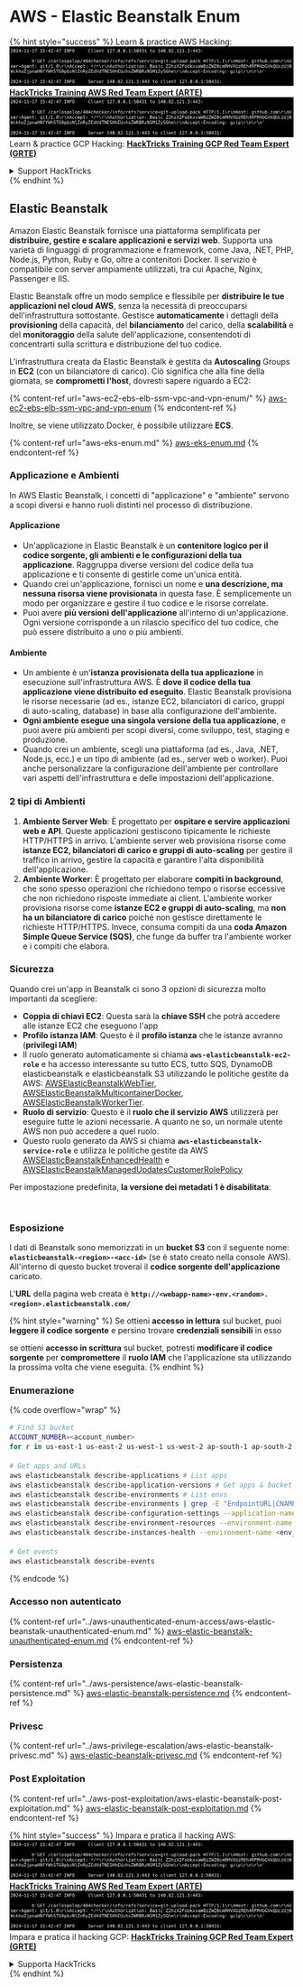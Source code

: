 # AWS - Elastic Beanstalk Enum

{% hint style="success" %}
Learn & practice AWS Hacking:<img src="../../../.gitbook/assets/image (1).png" alt="" data-size="line">[**HackTricks Training AWS Red Team Expert (ARTE)**](https://training.hacktricks.xyz/courses/arte)<img src="../../../.gitbook/assets/image (1).png" alt="" data-size="line">\
Learn & practice GCP Hacking: <img src="../../../.gitbook/assets/image (2).png" alt="" data-size="line">[**HackTricks Training GCP Red Team Expert (GRTE)**<img src="../../../.gitbook/assets/image (2).png" alt="" data-size="line">](https://training.hacktricks.xyz/courses/grte)

<details>

<summary>Support HackTricks</summary>

* Check the [**subscription plans**](https://github.com/sponsors/carlospolop)!
* **Join the** 💬 [**Discord group**](https://discord.gg/hRep4RUj7f) or the [**telegram group**](https://t.me/peass) or **follow** us on **Twitter** 🐦 [**@hacktricks\_live**](https://twitter.com/hacktricks\_live)**.**
* **Share hacking tricks by submitting PRs to the** [**HackTricks**](https://github.com/carlospolop/hacktricks) and [**HackTricks Cloud**](https://github.com/carlospolop/hacktricks-cloud) github repos.

</details>
{% endhint %}

## Elastic Beanstalk

Amazon Elastic Beanstalk fornisce una piattaforma semplificata per **distribuire, gestire e scalare applicazioni e servizi web**. Supporta una varietà di linguaggi di programmazione e framework, come Java, .NET, PHP, Node.js, Python, Ruby e Go, oltre a contenitori Docker. Il servizio è compatibile con server ampiamente utilizzati, tra cui Apache, Nginx, Passenger e IIS.

Elastic Beanstalk offre un modo semplice e flessibile per **distribuire le tue applicazioni nel cloud AWS**, senza la necessità di preoccuparsi dell'infrastruttura sottostante. Gestisce **automaticamente** i dettagli della **provisioning** della capacità, del **bilanciamento** del carico, della **scalabilità** e del **monitoraggio** della salute dell'applicazione, consentendoti di concentrarti sulla scrittura e distribuzione del tuo codice.

L'infrastruttura creata da Elastic Beanstalk è gestita da **Autoscaling** Groups in **EC2** (con un bilanciatore di carico). Ciò significa che alla fine della giornata, se **comprometti l'host**, dovresti sapere riguardo a EC2:

{% content-ref url="aws-ec2-ebs-elb-ssm-vpc-and-vpn-enum/" %}
[aws-ec2-ebs-elb-ssm-vpc-and-vpn-enum](aws-ec2-ebs-elb-ssm-vpc-and-vpn-enum/)
{% endcontent-ref %}

Inoltre, se viene utilizzato Docker, è possibile utilizzare **ECS**.

{% content-ref url="aws-eks-enum.md" %}
[aws-eks-enum.md](aws-eks-enum.md)
{% endcontent-ref %}

### Applicazione e Ambienti

In AWS Elastic Beanstalk, i concetti di "applicazione" e "ambiente" servono a scopi diversi e hanno ruoli distinti nel processo di distribuzione.

#### Applicazione

* Un'applicazione in Elastic Beanstalk è un **contenitore logico per il codice sorgente, gli ambienti e le configurazioni della tua applicazione**. Raggruppa diverse versioni del codice della tua applicazione e ti consente di gestirle come un'unica entità.
* Quando crei un'applicazione, fornisci un nome e **una descrizione, ma nessuna risorsa viene provisionata** in questa fase. È semplicemente un modo per organizzare e gestire il tuo codice e le risorse correlate.
* Puoi avere **più versioni dell'applicazione** all'interno di un'applicazione. Ogni versione corrisponde a un rilascio specifico del tuo codice, che può essere distribuito a uno o più ambienti.

#### Ambiente

* Un ambiente è un'**istanza provisionata della tua applicazione** in esecuzione sull'infrastruttura AWS. È **dove il codice della tua applicazione viene distribuito ed eseguito**. Elastic Beanstalk provisiona le risorse necessarie (ad es., istanze EC2, bilanciatori di carico, gruppi di auto-scaling, database) in base alla configurazione dell'ambiente.
* **Ogni ambiente esegue una singola versione della tua applicazione**, e puoi avere più ambienti per scopi diversi, come sviluppo, test, staging e produzione.
* Quando crei un ambiente, scegli una piattaforma (ad es., Java, .NET, Node.js, ecc.) e un tipo di ambiente (ad es., server web o worker). Puoi anche personalizzare la configurazione dell'ambiente per controllare vari aspetti dell'infrastruttura e delle impostazioni dell'applicazione.

### 2 tipi di Ambienti

1. **Ambiente Server Web**: È progettato per **ospitare e servire applicazioni web e API**. Queste applicazioni gestiscono tipicamente le richieste HTTP/HTTPS in arrivo. L'ambiente server web provisiona risorse come **istanze EC2, bilanciatori di carico e gruppi di auto-scaling** per gestire il traffico in arrivo, gestire la capacità e garantire l'alta disponibilità dell'applicazione.
2. **Ambiente Worker**: È progettato per elaborare **compiti in background**, che sono spesso operazioni che richiedono tempo o risorse eccessive che non richiedono risposte immediate ai client. L'ambiente worker provisiona risorse come **istanze EC2 e gruppi di auto-scaling**, ma **non ha un bilanciatore di carico** poiché non gestisce direttamente le richieste HTTP/HTTPS. Invece, consuma compiti da una **coda Amazon Simple Queue Service (SQS)**, che funge da buffer tra l'ambiente worker e i compiti che elabora.

### Sicurezza

Quando crei un'app in Beanstalk ci sono 3 opzioni di sicurezza molto importanti da scegliere:

* **Coppia di chiavi EC2**: Questa sarà la **chiave SSH** che potrà accedere alle istanze EC2 che eseguono l'app
* **Profilo istanza IAM**: Questo è il **profilo istanza** che le istanze avranno (**privilegi IAM**)
* Il ruolo generato automaticamente si chiama **`aws-elasticbeanstalk-ec2-role`** e ha accesso interessante su tutto ECS, tutto SQS, DynamoDB elasticbeanstalk e elasticbeanstalk S3 utilizzando le politiche gestite da AWS: [AWSElasticBeanstalkWebTier](https://us-east-1.console.aws.amazon.com/iam/home#/policies/arn:aws:iam::aws:policy/AWSElasticBeanstalkWebTier), [AWSElasticBeanstalkMulticontainerDocker](https://us-east-1.console.aws.amazon.com/iam/home#/policies/arn:aws:iam::aws:policy/AWSElasticBeanstalkMulticontainerDocker), [AWSElasticBeanstalkWorkerTier](https://us-east-1.console.aws.amazon.com/iam/home#/policies/arn:aws:iam::aws:policy/AWSElasticBeanstalkWorkerTier).
* **Ruolo di servizio**: Questo è il **ruolo che il servizio AWS** utilizzerà per eseguire tutte le azioni necessarie. A quanto ne so, un normale utente AWS non può accedere a quel ruolo.
* Questo ruolo generato da AWS si chiama **`aws-elasticbeanstalk-service-role`** e utilizza le politiche gestite da AWS [AWSElasticBeanstalkEnhancedHealth](https://us-east-1.console.aws.amazon.com/iam/home#/policies/arn:aws:iam::aws:policy/service-role/AWSElasticBeanstalkEnhancedHealth) e [AWSElasticBeanstalkManagedUpdatesCustomerRolePolicy](https://us-east-1.console.aws.amazon.com/iamv2/home?region=us-east-1#/roles/details/aws-elasticbeanstalk-service-role?section=permissions)

Per impostazione predefinita, **la versione dei metadati 1 è disabilitata**:

<figure><img src="../../../.gitbook/assets/image (103).png" alt=""><figcaption></figcaption></figure>

### Esposizione

I dati di Beanstalk sono memorizzati in un **bucket S3** con il seguente nome: **`elasticbeanstalk-<region>-<acc-id>`** (se è stato creato nella console AWS). All'interno di questo bucket troverai il **codice sorgente dell'applicazione** caricato.

L'**URL** della pagina web creata è **`http://<webapp-name>-env.<random>.<region>.elasticbeanstalk.com/`**

{% hint style="warning" %}
Se ottieni **accesso in lettura** sul bucket, puoi **leggere il codice sorgente** e persino trovare **credenziali sensibili** in esso

se ottieni **accesso in scrittura** sul bucket, potresti **modificare il codice sorgente** per **compromettere** il **ruolo IAM** che l'applicazione sta utilizzando la prossima volta che viene eseguita.
{% endhint %}

### Enumerazione

{% code overflow="wrap" %}
```bash
# Find S3 bucket
ACCOUNT_NUMBER=<account_number>
for r in us-east-1 us-east-2 us-west-1 us-west-2 ap-south-1 ap-south-2 ap-northeast-1 ap-northeast-2 ap-northeast-3 ap-southeast-1 ap-southeast-2 ap-southeast-3 ca-central-1 eu-central-1 eu-central-2 eu-west-1 eu-west-2 eu-west-3 eu-north-1 sa-east-1 af-south-1 ap-east-1 eu-south-1 eu-south-2 me-south-1 me-central-1; do aws s3 ls elasticbeanstalk-$r-$ACCOUNT_NUMBER 2>/dev/null && echo "Found in: elasticbeanstalk-$r-$ACCOUNT_NUMBER"; done

# Get apps and URLs
aws elasticbeanstalk describe-applications # List apps
aws elasticbeanstalk describe-application-versions # Get apps & bucket name with source code
aws elasticbeanstalk describe-environments # List envs
aws elasticbeanstalk describe-environments | grep -E "EndpointURL|CNAME"
aws elasticbeanstalk describe-configuration-settings --application-name <app_name> --environment-name <env_name>
aws elasticbeanstalk describe-environment-resources --environment-name <env_name> # Get env info such as SQS used queues
aws elasticbeanstalk describe-instances-health --environment-name <env_name> # Get the instances of an environment

# Get events
aws elasticbeanstalk describe-events
```
{% endcode %}

### Accesso non autenticato

{% content-ref url="../aws-unauthenticated-enum-access/aws-elastic-beanstalk-unauthenticated-enum.md" %}
[aws-elastic-beanstalk-unauthenticated-enum.md](../aws-unauthenticated-enum-access/aws-elastic-beanstalk-unauthenticated-enum.md)
{% endcontent-ref %}

### Persistenza

{% content-ref url="../aws-persistence/aws-elastic-beanstalk-persistence.md" %}
[aws-elastic-beanstalk-persistence.md](../aws-persistence/aws-elastic-beanstalk-persistence.md)
{% endcontent-ref %}

### Privesc

{% content-ref url="../aws-privilege-escalation/aws-elastic-beanstalk-privesc.md" %}
[aws-elastic-beanstalk-privesc.md](../aws-privilege-escalation/aws-elastic-beanstalk-privesc.md)
{% endcontent-ref %}

### Post Exploitation

{% content-ref url="../aws-post-exploitation/aws-elastic-beanstalk-post-exploitation.md" %}
[aws-elastic-beanstalk-post-exploitation.md](../aws-post-exploitation/aws-elastic-beanstalk-post-exploitation.md)
{% endcontent-ref %}

{% hint style="success" %}
Impara e pratica il hacking AWS:<img src="../../../.gitbook/assets/image (1).png" alt="" data-size="line">[**HackTricks Training AWS Red Team Expert (ARTE)**](https://training.hacktricks.xyz/courses/arte)<img src="../../../.gitbook/assets/image (1).png" alt="" data-size="line">\
Impara e pratica il hacking GCP: <img src="../../../.gitbook/assets/image (2).png" alt="" data-size="line">[**HackTricks Training GCP Red Team Expert (GRTE)**<img src="../../../.gitbook/assets/image (2).png" alt="" data-size="line">](https://training.hacktricks.xyz/courses/grte)

<details>

<summary>Supporta HackTricks</summary>

* Controlla i [**piani di abbonamento**](https://github.com/sponsors/carlospolop)!
* **Unisciti al** 💬 [**gruppo Discord**](https://discord.gg/hRep4RUj7f) o al [**gruppo telegram**](https://t.me/peass) o **seguici** su **Twitter** 🐦 [**@hacktricks\_live**](https://twitter.com/hacktricks\_live)**.**
* **Condividi trucchi di hacking inviando PR ai** [**HackTricks**](https://github.com/carlospolop/hacktricks) e [**HackTricks Cloud**](https://github.com/carlospolop/hacktricks-cloud) repos di github.

</details>
{% endhint %}
